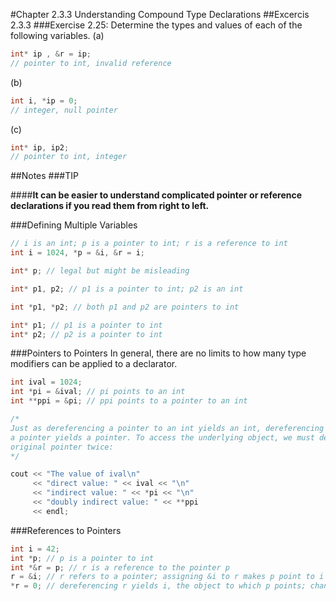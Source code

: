 #Chapter 2.3.3 Understanding Compound Type Declarations
##Excercis 2.3.3
###Exercise 2.25: Determine the types and values of each of the following variables.
(a) 
```C++
int* ip , &r = ip;
// pointer to int, invalid reference
```
(b) 
```C++
int i, *ip = 0;
// integer, null pointer 
```
(c) 
```C++
int* ip, ip2;
// pointer to int, integer
```

##Notes
###TIP

####**It can be easier to understand complicated pointer or reference declarations if you read them from right to left.**

###Defining Multiple Variables
```C++
// i is an int; p is a pointer to int; r is a reference to int
int i = 1024, *p = &i, &r = i;

int* p; // legal but might be misleading

int* p1, p2; // p1 is a pointer to int; p2 is an int

int *p1, *p2; // both p1 and p2 are pointers to int 

int* p1; // p1 is a pointer to int
int* p2; // p2 is a pointer to int
```

###Pointers to Pointers
In general, there are no limits to how many type modifiers can be applied to a declarator.
```C++
int ival = 1024;
int *pi = &ival; // pi points to an int
int **ppi = &pi; // ppi points to a pointer to an int

/*
Just as dereferencing a pointer to an int yields an int, dereferencing a pointer to
a pointer yields a pointer. To access the underlying object, we must dereference the
original pointer twice:
*/

cout << "The value of ival\n"
	 << "direct value: " << ival << "\n"
	 << "indirect value: " << *pi << "\n"
	 << "doubly indirect value: " << **ppi
	 << endl;
```
###References to Pointers
```C++
int i = 42;
int *p; // p is a pointer to int
int *&r = p; // r is a reference to the pointer p
r = &i; // r refers to a pointer; assigning &i to r makes p point to i
*r = 0; // dereferencing r yields i, the object to which p points; changes i to 0
```